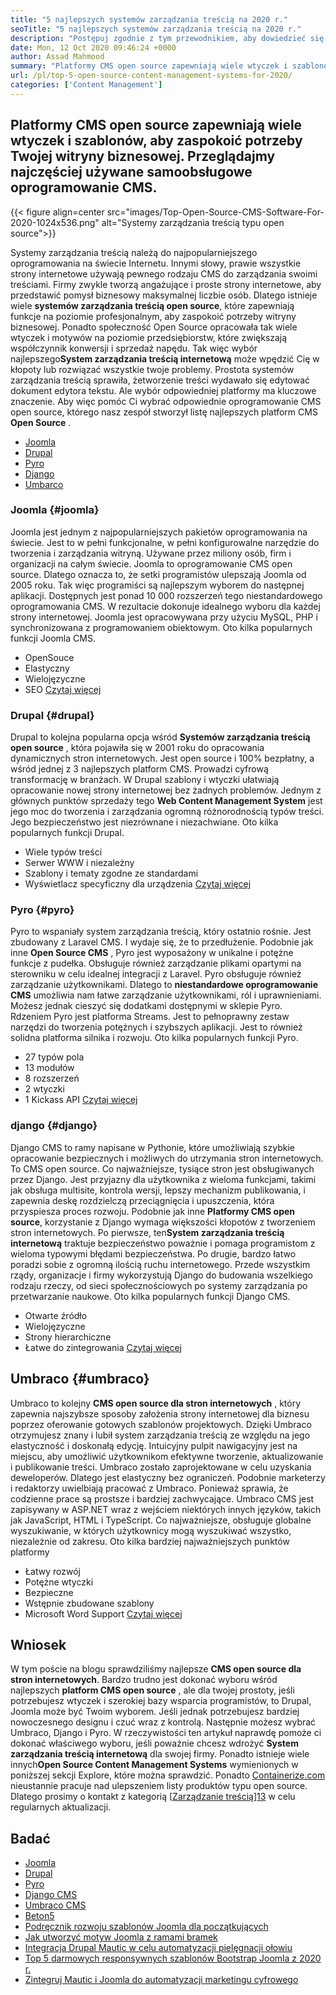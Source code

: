 ```yaml
---
title: "5 najlepszych systemów zarządzania treścią na 2020 r." 
seoTitle: "5 najlepszych systemów zarządzania treścią na 2020 r." 
description: "Postępuj zgodnie z tym przewodnikiem, aby dowiedzieć się o 5 najlepszych systemach zarządzania treścią typu open source, które służą do zarządzania treściami sieciowymi z pełną kontrolą i przejrzystością." 
date: Mon, 12 Oct 2020 09:46:24 +0000
author: Assad Mahmood
summary: "Platformy CMS open source zapewniają wiele wtyczek i szablonów, aby zaspokoić potrzeby Twojej witryny biznesowej. Przeglądajmy najczęściej używane samoobsługowe oprogramowanie CMS." 
url: /pl/top-5-open-source-content-management-systems-for-2020/
categories: ['Content Management']
---
```


## Platformy CMS open source zapewniają wiele wtyczek i szablonów, aby zaspokoić potrzeby Twojej witryny biznesowej. Przeglądajmy najczęściej używane samoobsługowe oprogramowanie CMS.

{{< figure align=center src="images/Top-Open-Source-CMS-Software-For-2020-1024x536.png" alt="Systemy zarządzania treścią typu open source">}}

Systemy zarządzania treścią należą do najpopularniejszego oprogramowania na świecie Internetu. Innymi słowy, prawie wszystkie strony internetowe używają pewnego rodzaju CMS do zarządzania swoimi treściami. Firmy zwykle tworzą angażujące i proste strony internetowe, aby przedstawić pomysł biznesowy maksymalnej liczbie osób. Dlatego istnieje wiele **systemów zarządzania treścią open source**, które zapewniają funkcje na poziomie profesjonalnym, aby zaspokoić potrzeby witryny biznesowej. Ponadto społeczność Open Source opracowała tak wiele wtyczek i motywów na poziomie przedsiębiorstw, które zwiększają współczynnik konwersji i sprzedaż napędu. Tak więc wybór najlepszego**System zarządzania treścią internetową** może wpędzić Cię w kłopoty lub rozwiązać wszystkie twoje problemy.
Prostota systemów zarządzania treścią sprawiła, że ​​tworzenie treści wydawało się edytować dokument edytora tekstu. Ale wybór odpowiedniej platformy ma kluczowe znaczenie. Aby więc pomóc Ci wybrać odpowiednie oprogramowanie CMS open source, którego nasz zespół stworzył listę najlepszych platform CMS **Open Source** .
  * [Joomla][1]
  * [Drupal][2]
  * [Pyro][3]
  * [Django][4]
  * [Umbarco][5]


### Joomla {#joomla}

Joomla jest jednym z najpopularniejszych pakietów oprogramowania na świecie. Jest to w pełni funkcjonalne, w pełni konfigurowalne narzędzie do tworzenia i zarządzania witryną. Używane przez miliony osób, firm i organizacji na całym świecie.
Joomla to oprogramowanie CMS open source. Dlatego oznacza to, że setki programistów ulepszają Joomla od 2005 roku. Tak więc programiści są najlepszym wyborem do następnej aplikacji. Dostępnych jest ponad 10 000 rozszerzeń tego niestandardowego oprogramowania CMS. W rezultacie dokonuje idealnego wyboru dla każdej strony internetowej. Joomla jest opracowywana przy użyciu MySQL, PHP i synchronizowana z programowaniem obiektowym.
Oto kilka popularnych funkcji Joomla CMS.
  * OpenSouce
  * Elastyczny
  * Wielojęzyczne
  * SEO
    [Czytaj więcej][6]


### **Drupal** {#drupal}

Drupal to kolejna popularna opcja wśród **Systemów zarządzania treścią open source** , która pojawiła się w 2001 roku do opracowania dynamicznych stron internetowych. Jest open source i 100% bezpłatny, a wśród jednej z 3 najlepszych platform CMS. Prowadzi cyfrową transformację w branżach.
W Drupal szablony i wtyczki ułatwiają opracowanie nowej strony internetowej bez żadnych problemów. Jednym z głównych punktów sprzedaży tego **Web Content Management System** jest jego moc do tworzenia i zarządzania ogromną różnorodnością typów treści. Jego bezpieczeństwo jest niezrównane i niezachwiane.
Oto kilka popularnych funkcji Drupal.
  * Wiele typów treści
  * Serwer WWW i niezależny
  * Szablony i tematy zgodne ze standardami
  * Wyświetlacz specyficzny dla urządzenia
    [Czytaj więcej][7]


### **Pyro** {#pyro}

Pyro to wspaniały system zarządzania treścią, który ostatnio rośnie. Jest zbudowany z Laravel CMS. I wydaje się, że to przedłużenie. Podobnie jak inne **Open Source CMS** , Pyro jest wyposażony w unikalne i potężne funkcje z pudełka. Obsługuje również zarządzanie plikami opartymi na sterowniku w celu idealnej integracji z Laravel.
Pyro obsługuje również zarządzanie użytkownikami. Dlatego to **niestandardowe oprogramowanie CMS** umożliwia nam łatwe zarządzanie użytkownikami, ról i uprawnieniami. Możesz jednak cieszyć się dodatkami dostępnymi w sklepie Pyro.
Rdzeniem Pyro jest platforma Streams. Jest to pełnoprawny zestaw narzędzi do tworzenia potężnych i szybszych aplikacji. Jest to również solidna platforma silnika i rozwoju.
Oto kilka popularnych funkcji Pyro.
  * 27 typów pola
  * 13 modułów
  * 8 rozszerzeń
  * 2 wtyczki
  * 1 Kickass API
    [Czytaj więcej][8]


### **django** {#django}

Django CMS to ramy napisane w Pythonie, które umożliwiają szybkie opracowanie bezpiecznych i możliwych do utrzymania stron internetowych. To CMS open source. Co najważniejsze, tysiące stron jest obsługiwanych przez Django. Jest przyjazny dla użytkownika z wieloma funkcjami, takimi jak obsługa multisite, kontrola wersji, lepszy mechanizm publikowania, i zapewnia deskę rozdzielczą przeciągnięcia i upuszczenia, która przyspiesza proces rozwoju.
Podobnie jak inne **Platformy CMS open source**, korzystanie z Django wymaga większości kłopotów z tworzeniem stron internetowych. Po pierwsze, ten**System zarządzania treścią internetową** traktuje bezpieczeństwo poważnie i pomaga programistom z wieloma typowymi błędami bezpieczeństwa. Po drugie, bardzo łatwo poradzi sobie z ogromną ilością ruchu internetowego. Przede wszystkim rządy, organizacje i firmy wykorzystują Django do budowania wszelkiego rodzaju rzeczy, od sieci społecznościowych po systemy zarządzania po przetwarzanie naukowe.
Oto kilka popularnych funkcji Django CMS.
  * Otwarte źródło
  * Wielojęzyczne
  * Strony hierarchiczne
  * Łatwe do zintegrowania
    [Czytaj więcej][9]

## **Umbraco** {#umbraco}

Umbraco to kolejny **CMS open source dla stron internetowych** , który zapewnia najszybsze sposoby założenia strony internetowej dla biznesu poprzez oferowanie gotowych szablonów projektowych. Dzięki Umbraco otrzymujesz znany i lubił system zarządzania treścią ze względu na jego elastyczność i doskonałą edycję. Intuicyjny pulpit nawigacyjny jest na miejscu, aby umożliwić użytkownikom efektywne tworzenie, aktualizowanie i publikowanie treści.
Umbraco zostało zaprojektowane w celu uzyskania deweloperów. Dlatego jest elastyczny bez ograniczeń. Podobnie marketerzy i redaktorzy uwielbiają pracować z Umbraco. Ponieważ sprawia, że ​​codzienne prace są prostsze i bardziej zachwycające.
Umbraco CMS jest zapisywany w ASP.NET wraz z wejściem niektórych innych języków, takich jak JavaScript, HTML i TypeScript. Co najważniejsze, obsługuje globalne wyszukiwanie, w których użytkownicy mogą wyszukiwać wszystko, niezależnie od zakresu.
Oto kilka bardziej najważniejszych punktów platformy
  * Łatwy rozwój
  * Potężne wtyczki
  * Bezpieczne
  * Wstępnie zbudowane szablony
  * Microsoft Word Support
    [Czytaj więcej][10]

## Wniosek
W tym poście na blogu sprawdziliśmy najlepsze **CMS open source dla stron internetowych**. Bardzo trudno jest dokonać wyboru wśród najlepszych **platform CMS open source** , ale dla twojej prostoty, jeśli potrzebujesz wtyczek i szerokiej bazy wsparcia programistów, to Drupal, Joomla może być Twoim wyborem. Jeśli jednak potrzebujesz bardziej nowoczesnego designu i czuć wraz z kontrolą. Następnie możesz wybrać Umbraco, Django i Pyro. W rzeczywistości ten artykuł naprawdę pomoże ci dokonać właściwego wyboru, jeśli poważnie chcesz wdrożyć **System zarządzania treścią internetową** dla swojej firmy. Ponadto istnieje wiele innych**Open Source Content Management Systems** wymienionych w poniższej sekcji Explore, które można sprawdzić.
Ponadto [Containerize.com][11] nieustannie pracuje nad ulepszeniem listy produktów typu open source. Dlatego prosimy o kontakt z kategorią [[Zarządzanie treścią][12]][13] w celu regularnych aktualizacji.

## Badać
  * [Joomla][6]
  * [Drupal][7]
  * [Pyro][8]
  * [Django CMS][9]
  * [Umbraco CMS][10]
  * [Beton5][14]
  * [Podręcznik rozwoju szablonów Joomla dla początkujących][15]
  * [Jak utworzyć motyw Joomla z ramami bramek][16]
  * [Integracja Drupal Mautic w celu automatyzacji pielęgnacji ołowiu][17]
  * [Top 5 darmowych responsywnych szablonów Bootstrap Joomla z 2020 r.][18]
  * [Zintegruj Mautic i Joomla do automatyzacji marketingu cyfrowego][19]



[1]: #joomla
[2]: #drupal
[3]: #pyro
[4]: #django
[5]: #umbarco
[6]: https://products.containerize.com/content-management/joomla
[7]: https://products.containerize.com/content-management/drupal
[8]: https://products.containerize.com/content-management/pyro
[9]: https://products.containerize.com/content-management/django
[10]: https://products.containerize.com/content-management/umbraco
[11]: https://www.containerize.com/
[12]: https://products.containerize.com/content-management/
[13]: https://products.containerize.com/rad
[14]: https://products.containerize.com/content-management/concrete5
[15]: https://blog.containerize.com/content-management/responsive-joomla-templates-tutorial/
[16]: https://blog.containerize.com/content-management/how-to-create-joomla-theme-joomla-gantry-framework/
[17]: https://blog.containerize.com/content-management/drupal-tutorial-automate-lead-growth-with-drupal-mautic/
[18]: https://blog.containerize.com/content-management/top-5-best-free-responsive-joomla-templates-of-2020/
[19]: https://blog.containerize.com/content-management/integrate-mautic-with-joomla-for-marketing-automation/
